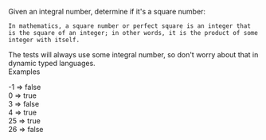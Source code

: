 Given an integral number, determine if it's a square number:<br>

    In mathematics, a square number or perfect square is an integer that is the square of an integer; in other words, it is the product of some integer with itself.

The tests will always use some integral number, so don't worry about that in dynamic typed languages.<br>
Examples<br>

-1 => false<br>
0 => true<br>
3 => false<br>
4 => true<br>
25 => true<br>
26 => false
